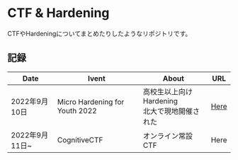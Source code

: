# CTF & Hardening

CTFやHardeningについてまとめたりしたようなリポジトリです。

## 記録

|Date|Ivent|About|URL|
|---|---|---|---|
|2022年9月10日|Micro Hardening for Youth 2022|高校生以上向けHardening<br>北大で現地開催された|<a href="https://github.com/ayato-shitomi/ctf/tree/main/Micro%20Hardening_for_Youth_2022">Here</a>|
|2022年9月11日~|CognitiveCTF|オンライン常設CTF|<a herf="https://github.com/ayato-shitomi/ctf/tree/main/CognitiveCTF">Here</a>|
